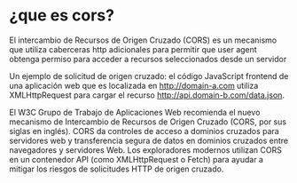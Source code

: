 # ¿que es cors?

El intercambio de Recursos
de Origen Cruzado (CORS) es un mecanismo
que utiliza caberceras http adicionales para permitir
que user agent obtenga permiso para acceder
a recursos seleccionados desde un servidor

Un ejemplo de solicitud de origen cruzado: el código JavaScript frontend de una aplicación web que es localizada en http://domain-a.com utiliza XMLHttpRequest para cargar el recurso http://api.domain-b.com/data.json.

El W3C Grupo de Trabajo de Aplicaciones Web recomienda el nuevo mecanismo de Intercambio de Recursos de Origen Cruzado (CORS, por sus siglas en inglés). CORS da controles de acceso a dominios cruzados para servidores web y transferencia segura de datos en dominios cruzados entre navegadores y servidores Web. Los exploradores modernos utilizan CORS en un contenedor API (como XMLHttpRequest o Fetch) para ayudar a mitigar los riesgos de solicitudes HTTP de origen cruzado.
